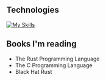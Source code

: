## Technologies
[![My Skills](https://skillicons.dev/icons?i=ts,html,css,tailwindcss,react,rust,arch,neovim)](https://skillicons.dev)

## Books I'm reading
- The Rust Programming Language
- The C Programming Language
- Black Hat Rust

